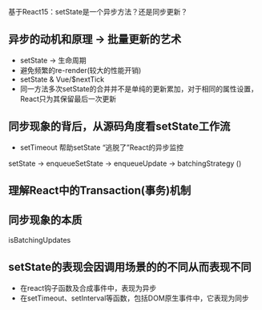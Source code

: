 

基于React15：setState是一个异步方法？还是同步更新？

## 异步的动机和原理 -> 批量更新的艺术
- setState -> 生命周期
- 避免频繁的re-render(较大的性能开销)
- setState & Vue/$nextTick
- 同一方法多次setState的合并并不是单纯的更新累加，对于相同的属性设置，React只为其保留最后一次更新


## 同步现象的背后，从源码角度看setState工作流
- setTimeout 帮助setState “逃脱了”React的异步监控

setState -> enqueueSetState -> enqueueUpdate -> batchingStrategy ()

## 理解React中的Transaction(事务)机制


## 同步现象的本质
isBatchingUpdates


## setState的表现会因调用场景的的不同从而表现不同
- 在react钩子函数及合成事件中，表现为异步
- 在setTimeout、setInterval等函数，包括DOM原生事件中，它表现为同步
